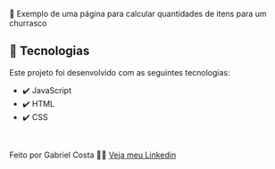 🍖 Exemplo de uma página para calcular quantidades de itens para um churrasco

<!-- Acesse a página [Clicando Aqui](https://gabrielcostarep.github.io/Lista-de-Tarefas/)

 <div align="center" >
  <img src="./Readme-cell-gif.gif" alt="demo-mobile" height="425">
</div> -->

## 🚀 Tecnologias

Este projeto foi desenvolvido com as seguintes tecnologias:

- ✔️ JavaScript
- ✔️ HTML
- ✔️ CSS

<br>

Feito por Gabriel Costa 👋🏾 [Veja meu Linkedin](https://www.linkedin.com/in/gabrielcostadev/)
